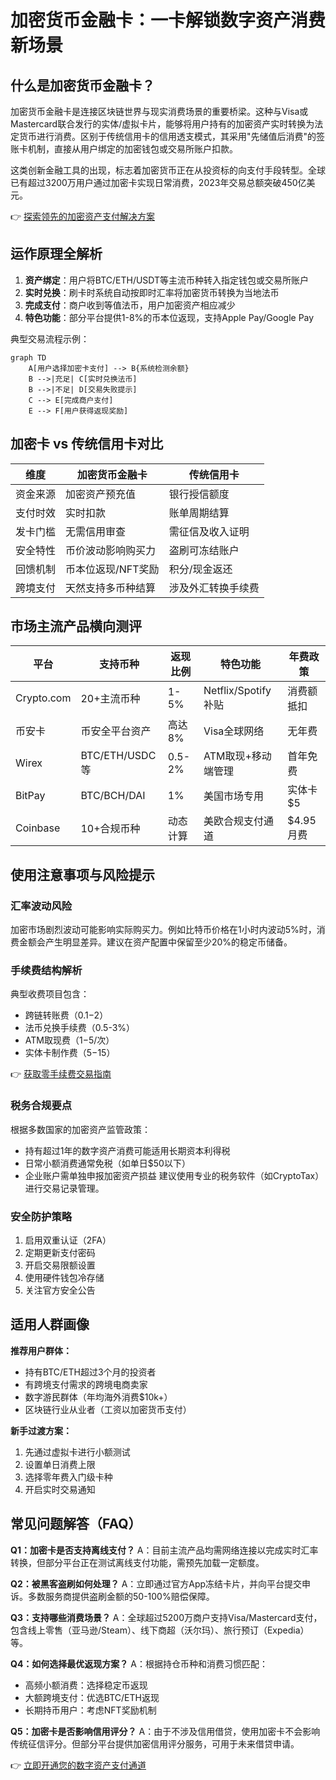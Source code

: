# 加密货币金融卡：一卡解锁数字资产消费新场景

## 什么是加密货币金融卡？

加密货币金融卡是连接区块链世界与现实消费场景的重要桥梁。这种与Visa或Mastercard联合发行的实体/虚拟卡片，能够将用户持有的加密资产实时转换为法定货币进行消费。区别于传统信用卡的信用透支模式，其采用"先储值后消费"的签账卡机制，直接从用户绑定的加密钱包或交易所账户扣款。

这类创新金融工具的出现，标志着加密货币正在从投资标的向支付手段转型。全球已有超过3200万用户通过加密卡实现日常消费，2023年交易总额突破450亿美元。

👉 [探索领先的加密资产支付解决方案](https://bit.ly/okx_welcome)

## 运作原理全解析

1. **资产绑定**：用户将BTC/ETH/USDT等主流币种转入指定钱包或交易所账户
2. **实时兑换**：刷卡时系统自动按即时汇率将加密货币转换为当地法币
3. **完成支付**：商户收到等值法币，用户加密资产相应减少
4. **特色功能**：部分平台提供1-8%的币本位返现，支持Apple Pay/Google Pay

典型交易流程示例：
```mermaid
graph TD
    A[用户选择加密卡支付] --> B{系统检测余额}
    B -->|充足| C[实时兑换法币]
    B -->|不足| D[交易失败提示]
    C --> E[完成商户支付]
    E --> F[用户获得返现奖励]
```

## 加密卡 vs 传统信用卡对比

| 维度        | 加密货币金融卡               | 传统信用卡               |
|-------------|-----------------------------|--------------------------|
| 资金来源    | 加密资产预充值              | 银行授信额度             |
| 支付时效    | 实时扣款                    | 账单周期结算             |
| 发卡门槛    | 无需信用审查                | 需征信及收入证明         |
| 安全特性    | 币价波动影响购买力          | 盗刷可冻结账户           |
| 回馈机制    | 币本位返现/NFT奖励          | 积分/现金返还            |
| 跨境支付    | 天然支持多币种结算          | 涉及外汇转换手续费       |

## 市场主流产品横向测评

| 平台          | 支持币种          | 返现比例 | 特色功能                  | 年费政策       |
|---------------|-------------------|----------|---------------------------|----------------|
| Crypto.com    | 20+主流币种       | 1-5%     | Netflix/Spotify补贴       | 消费额抵扣     |
| 币安卡        | 币安全平台资产    | 高达8%   | Visa全球网络              | 无年费         |
| Wirex         | BTC/ETH/USDC等    | 0.5-2%   | ATM取现+移动端管理        | 首年免费       |
| BitPay        | BTC/BCH/DAI       | 1%       | 美国市场专用              | 实体卡$5       |
| Coinbase      | 10+合规币种       | 动态计算 | 美欧合规支付通道          | $4.95月费      |

## 使用注意事项与风险提示

### 汇率波动风险
加密市场剧烈波动可能影响实际购买力。例如比特币价格在1小时内波动5%时，消费金额会产生明显差异。建议在资产配置中保留至少20%的稳定币储备。

### 手续费结构解析
典型收费项目包含：
- 跨链转账费（$0.1-$2）
- 法币兑换手续费（0.5-3%）
- ATM取现费（$1-$5/次）
- 实体卡制作费（$5-$15）

👉 [获取零手续费交易指南](https://bit.ly/okx_welcome)

### 税务合规要点
根据多数国家的加密资产监管政策：
- 持有超过1年的数字资产消费可能适用长期资本利得税
- 日常小额消费通常免税（如单日$50以下）
- 企业账户需单独申报加密资产损益
建议使用专业的税务软件（如CryptoTax）进行交易记录管理。

### 安全防护策略
1. 启用双重认证（2FA）
2. 定期更新支付密码
3. 开启交易限额设置
4. 使用硬件钱包冷存储
5. 关注官方安全公告

## 适用人群画像

**推荐用户群体：**
- 持有BTC/ETH超过3个月的投资者
- 有跨境支付需求的跨境电商卖家
- 数字游民群体（年均海外消费$10k+）
- 区块链行业从业者（工资以加密货币支付）

**新手过渡方案：**
1. 先通过虚拟卡进行小额测试
2. 设置单日消费上限
3. 选择零年费入门级卡种
4. 开启实时交易通知

## 常见问题解答（FAQ）

**Q1：加密卡是否支持离线支付？**
A：目前主流产品均需网络连接以完成实时汇率转换，但部分平台正在测试离线支付功能，需预先加载一定额度。

**Q2：被黑客盗刷如何处理？**
A：立即通过官方App冻结卡片，并向平台提交申诉。多数服务商提供盗刷金额的50-100%赔偿保障。

**Q3：支持哪些消费场景？**
A：全球超过5200万商户支持Visa/Mastercard支付，包含线上零售（亚马逊/Steam）、线下商超（沃尔玛）、旅行预订（Expedia）等。

**Q4：如何选择最优返现方案？**
A：根据持仓币种和消费习惯匹配：
- 高频小额消费：选择稳定币返现
- 大额跨境支付：优选BTC/ETH返现
- 长期持币用户：考虑NFT奖励机制

**Q5：加密卡是否影响信用评分？**
A：由于不涉及信用借贷，使用加密卡不会影响传统征信评分。但部分平台提供加密信用评分服务，可用于未来借贷申请。

👉 [立即开通您的数字资产支付通道](https://bit.ly/okx_welcome)